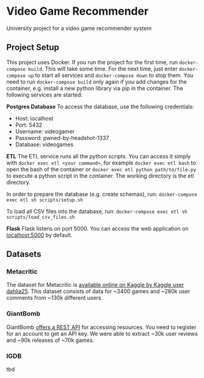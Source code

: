 # Video Game Recommender

University project for a video game recommender system

## Project Setup

This project uses Docker. If you run the project for the first time, run `docker-compose build`. This will take some time. For the next time, just enter `docker-compose up` to start all services and `docker-compose down` to stop them. You need to run `docker-compose build` only again if you add changes for the container, e.g. install a new python library via pip in the container. The following services are started:

**Postgres Database**
To access the database, use the following credentials:

- Host: localhost
- Port: 5432
- Username: videogamer
- Password: pwned-by-headshot-1337
- Database: videogames

**ETL**
The ETL service runs all the python scripts. You can access it simply with `docker exec etl <your command>`, for example `docker exec etl bash` to open the bash of the container or `docker exec etl python path/to/file.py` to execute a python script in the container. The working directory is the etl directory.

In order to prepare the database (e.g. create schemas), run:
`docker-compose exec etl sh scripts/setup.sh`

To load all CSV files into the database, run:
`docker-compose exec etl sh scripts/load_csv_files.sh`

**Flask**
Flask listens on port 5000. You can access the web application on [localhost:5000](http://localhost:5000) by default.

## Datasets

### Metacritic

The dataset for Metacritic is [available online on Kaggle by Kaggle user dahlia25](https://www.kaggle.com/dahlia25/metacritic-video-game-comments). This dataset consists of data for ~3400 games and ~280k user comments from ~130k different users.

### GiantBomb

GiantBomb [offers a REST API](https://www.giantbomb.com/api/) for accessing resources. You need to register for an account to get an API key. We were able to extract ~30k user reviews and ~90k releases of ~70k games.

### IGDB

tbd

